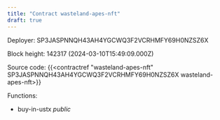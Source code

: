 ```yaml
---
title: "Contract wasteland-apes-nft"
draft: true
---
```

Deployer: SP3JASPNNQH43AH4YGCWQ3F2VCRHMFY69H0NZSZ6X


 



Block height: 142317 (2024-03-10T15:49:09.000Z)

Source code: {{<contractref "wasteland-apes-nft" SP3JASPNNQH43AH4YGCWQ3F2VCRHMFY69H0NZSZ6X wasteland-apes-nft>}}

Functions:

* buy-in-ustx _public_
